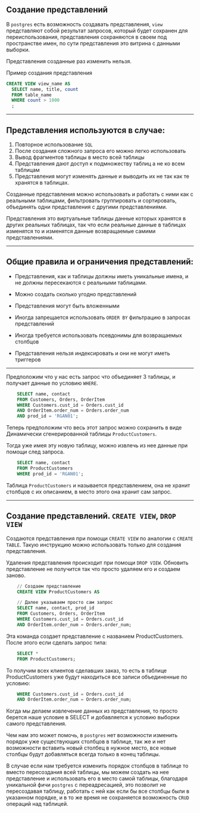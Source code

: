 Создание представлений
---

В `postgres` есть возможность создавать представления, `view` представляют собой 
результат запросов, который будет сохранен для переиспользования, представления
сохраняются в своем под пространстве имен, по сути представления это витрина с данными
выборки.

Представления созданные раз изменить нельзя.

Пример создания представления
```sql
CREATE VIEW view_name AS
  SELECT name, title, count
  FROM table_name
  WHERE count > 1000
  ;
```

---
Представления используются в случае:
---

1) Повторное использование `SQL`
2) После создания сложного запроса его можно легко использовать
3) Вывод фрагментов таблицы в место всей таблицы
4) Представления дают доступ к подмножеству таблиц а не ко всем таблицам
5) Представления могут изменять данные и выводить их не так как те 
хранятся в таблицах.

Созданные представления можно использовать и работать с ними как 
с реальными таблицами, фильтровать группировать и сортировать,
объединять одни представления с другими представлениями.

Представления это виртуальные таблицы данные которых хранятся в других
реальных таблицах, так что если реальные данные в таблицах изменятся
то и изменятся данные возвращаемые самими представлениями.

---
Общие правила и ограничения представлений:
---

- Представления, как и таблицы должны иметь уникальные имена, и не 
  должны пересекаются с реальными таблицами.

- Можно создать сколько угодно представлений

- Представления могут быть вложенными 

- Иногда запрещается использовать `ORDER BY` фильтрацию в запросах
  представлений

- Иногда требуется использовать псевдонимы для возвращаемых столбцов

- Представления нельзя индексировать и они не могут иметь триггеров

---

Предположим что у нас есть запрос что объединяет 3 таблицы, и получает данные
по условию `WHERE`.

```sql
    SELECT name, contact
    FROM Customers, Orders, OrderItem
    WHERE Customers.cust_id = Orders.cust_id
    AND OrderItem.order_num = Orders.order_num
    AND prod_id = 'RGAN01';
```

Теперь предположим что весь этот запрос можно сохранить в виде
Динамически сгенерированной таблицы `ProductCustomers`.

Тогда уже имея эту новую таблицу, можно извлечь из нее данные
при помощи след запроса.

```sql
    SELECT name, contact
    FROM ProductCustomers
    WHERE prod_id = 'RGAN01';
```

Таблица `ProductCustomers` и называется представлением, она не хранит
столбцов с их описанием, в место этого она хранит сам запрос.

---
Создание представлений. `CREATE VIEW`, `DROP VIEW`
---

Создаются представления при помощи `CREATE VIEW` по аналогии с 
`CREATE TABLE`. Такую инструкцию можно использовать только для 
создания представления. 

Удаления представления происходит при помощи `DROP VIEW`. Обновить
представление не получится так что просто удаляем его и создаем заново.

```sql
    // Создаем представление
    CREATE VIEW ProductCustomers AS

    // Далее указываем просто сам запрос
    SELECT name, contact, prod_id
    FROM Customers, Orders, OrderItem
    WHERE Customers.cust_id = Orders.cust_id
    AND OrderItem.order_num = Orders.order_num;
```

Эта команда создает представление с названием ProductCustomers.
После этого если сделать запрос типа:

```sql 
    SELECT * 
    FROM ProductCustomers;
```

То получим всех клиентов сделавших заказ, то есть в таблице
ProductCustomers уже будут находиться все записи объединенные по 
условию:

```sql
    WHERE Customers.cust_id = Orders.cust_id
    AND OrderItem.order_num = Orders.order_num;
```

Когда мы делаем извлечение данных из представления, то просто
берется наше условие в SELECT и добавляется к условию выборки 
самого представления.


Чем нам это может помочь, в `postgres` нет возможности изменить порядок уже 
существующих столбцов в таблице, так же и нет возможности вставить новый столбец
в нужное место, все новые столбцы будут добавляться всегда только в конец таблицы.

В случае если нам требуется изменить порядок столбцов в таблице то вместо 
пересоздания всей таблицы, мы можем создать на нее представление и использовать 
его в место самой таблицы, благодаря уникальной фичи `postgres` с переадресацией, 
это позволит не пересоздавая таблицу, работать с ней как если бы все столбцы были
в указанном порядке, и в то же время не сохраняется возможность `CRUD` операций над 
таблицей.
